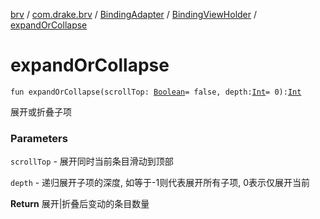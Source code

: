 [brv](../../../index.md) / [com.drake.brv](../../index.md) / [BindingAdapter](../index.md) / [BindingViewHolder](index.md) / [expandOrCollapse](./expand-or-collapse.md)

# expandOrCollapse

`fun expandOrCollapse(scrollTop: `[`Boolean`](https://kotlinlang.org/api/latest/jvm/stdlib/kotlin/-boolean/index.html)` = false, depth: `[`Int`](https://kotlinlang.org/api/latest/jvm/stdlib/kotlin/-int/index.html)` = 0): `[`Int`](https://kotlinlang.org/api/latest/jvm/stdlib/kotlin/-int/index.html)

展开或折叠子项

### Parameters

`scrollTop` - 展开同时当前条目滑动到顶部

`depth` - 递归展开子项的深度, 如等于-1则代表展开所有子项, 0表示仅展开当前

**Return**
展开|折叠后变动的条目数量

